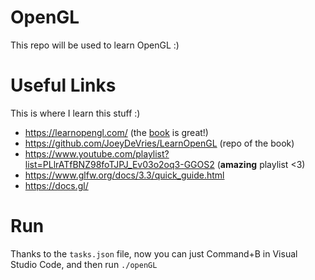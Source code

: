 # OpenGL

This repo will be used to learn OpenGL :)

# Useful Links

This is where I learn this stuff :)

- https://learnopengl.com/ (the [book](https://learnopengl.com/book/book_pdf.pdf) is great!)
- https://github.com/JoeyDeVries/LearnOpenGL (repo of the book)
- https://www.youtube.com/playlist?list=PLlrATfBNZ98foTJPJ_Ev03o2oq3-GGOS2 (**amazing** playlist <3)
- https://www.glfw.org/docs/3.3/quick_guide.html
- https://docs.gl/

# Run

Thanks to the `tasks.json` file, now you can just Command+B in Visual Studio Code, and then run `./openGL`
